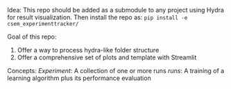 Idea:
This repo should be added as a submodule to any project using Hydra for result visualization.
Then install the repo as:
`pip install -e csem_experimenttracker/`

Goal of this repo: 
1) Offer a way to process hydra-like folder structure 
2) Offer a comprehensive set of plots and template with Streamlit

Concepts:
_Experiment_: A collection of one or more runs
_runs_: A training of a learning algorithm plus its performance evaluation
